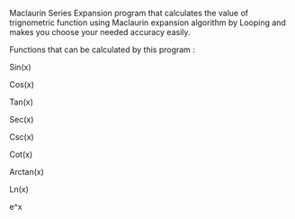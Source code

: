 Maclaurin Series Expansion program that calculates the value of trignometric function using Maclaurin expansion algorithm by Looping and makes you choose your needed accuracy easily.

Functions that can be calculated by this program : 

Sin(x)

Cos(x)

Tan(x)

Sec(x)

Csc(x)

Cot(x)

Arctan(x)

Ln(x)

e^x
